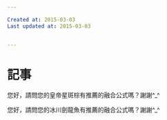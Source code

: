 ```yaml
---

Created at: 2015-03-03
Last updated at: 2015-03-03


---
```


# 記事


您好，請問您的皇帝星斑棕有推薦的融合公式嗎？謝謝^\_^

您好，請問您的冰川劍龍魚有推薦的融合公式嗎？謝謝^\_^

